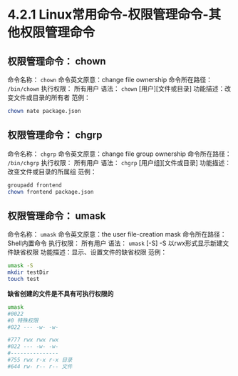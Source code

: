 # 4.2.1 Linux常用命令-权限管理命令-其他权限管理命令

## 权限管理命令： chown
命令名称： `chown`
命令英文原意：change file ownership
命令所在路径： `/bin/chown`
执行权限： 所有用户
语法： `chown` [用户][文件或目录]
功能描述：改变文件或目录的所有者
范例：
```bash
chown nate package.json
```
## 权限管理命令： chgrp
命令名称： `chgrp`
命令英文原意：change file group ownership
命令所在路径： `/bin/chgrp`
执行权限： 所有用户
语法： `chgrp` [用户组][文件或目录]
功能描述：改变文件或目录的所属组
范例：
```bash
groupadd frontend
chown frontend package.json
```
## 权限管理命令： umask
命令名称： `umask`
命令英文原意：the user file-creation mask
命令所在路径： Shell内置命令
执行权限： 所有用户
语法： `umask` [-S]
-S 以rwx形式显示新建文件缺省权限
功能描述：显示、设置文件的缺省权限
范例：
```bash
umask -S
mkdir testDir
touch test
```
**缺省创建的文件是不具有可执行权限的**

```bash
umask
#0022
#0 特殊权限
#022 --- -w- -w-

#777 rwx rwx rwx
#022 --- -w- -w-
#---------------
#755 rwx r-x r-x 目录
#644 rw- r-- r-- 文件
```
